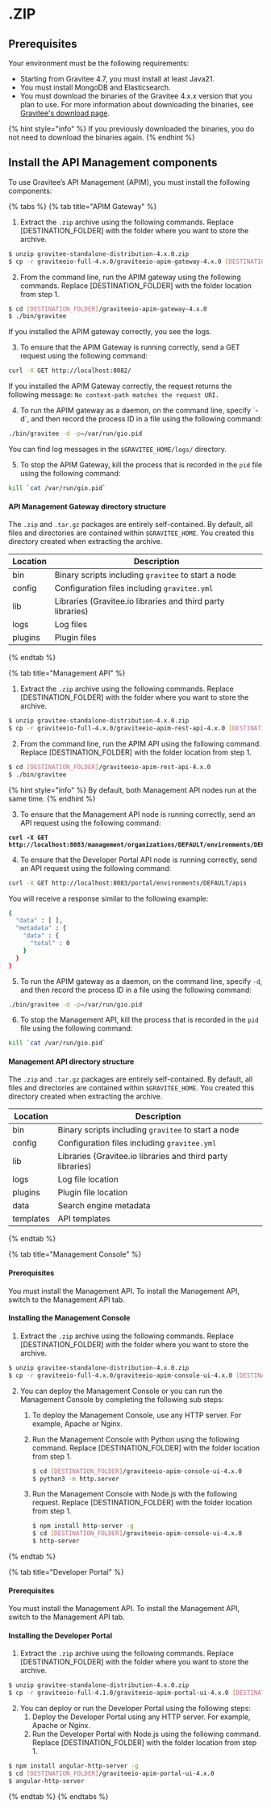 # .ZIP

## Prerequisites

Your environment must be the following requirements:

* Starting from Gravitee 4.7, you must install at least Java21.
* You must install MongoDB and Elasticsearch.
* You must download the binaries of the Gravitee 4.x.x version that you plan to use. For more information about downloading the binaries, see[ Gravitee's download page](https://www.gravitee.io/downloads).

{% hint style="info" %}
If you previously downloaded the binaries, you do not need to download the binaries again.
{% endhint %}

## Install the API Management components

To use Gravitee’s API Management (APIM), you must install the following components:

{% tabs %}
{% tab title="APIM Gateway" %}
1. Extract the `.zip` archive using the following commands. Replace \[DESTINATION\_FOLDER] with the folder where you want to store the archive.

```sh
$ unzip gravitee-standalone-distribution-4.x.0.zip
$ cp -r graviteeio-full-4.x.0/graviteeio-apim-gateway-4.x.0 [DESTINATION_FOLDER]/
```

2. From the command line, run the APIM gateway using the following commands. Replace \[DESTINATION\_FOLDER] with the folder location from step 1.

```sh
$ cd [DESTINATION_FOLDER]/graviteeio-apim-gateway-4.x.0
$ ./bin/gravitee
```

If you installed the APIM gateway correctly, you see the logs.

3. To ensure that the APIM Gateway is running correctly, send a GET request using the following command:

```sh
curl -X GET http://localhost:8082/
```

If you installed the APIM Gateway correctly, the request returns the following message: `No context-path matches the request URI.`

4. To run the APIM gateway as a daemon, on the command line, specify \`-d\`, and then record the process ID in a file using the following command:

```sh
./bin/gravitee -d -p=/var/run/gio.pid
```

You can find log messages in the `$GRAVITEE_HOME/logs/` directory.

5. To stop the APIM Gateway, kill the process that is recorded in the `pid` file using the following command:

```sh
kill `cat /var/run/gio.pid`
```

#### API Management Gateway directory structure

The `.zip` and `.tar.gz` packages are entirely self-contained. By default, all files and directories are contained within `$GRAVITEE_HOME`. You created this directory created when extracting the archive.

| Location | Description                                                 |
| -------- | ----------------------------------------------------------- |
| bin      | Binary scripts including `gravitee` to start a node         |
| config   | Configuration files including `gravitee.yml`                |
| lib      | Libraries (Gravitee.io libraries and third party libraries) |
| logs     | Log files                                                   |
| plugins  | Plugin files                                                |
{% endtab %}

{% tab title="Management API" %}
1. Extract the `.zip` archive using the following commands. Replace \[DESTINATION\_FOLDER] with the folder where you want to store the archive.

```sh
$ unzip gravitee-standalone-distribution-4.x.0.zip
$ cp -r graviteeio-full-4.x.0/graviteeio-apim-rest-api-4.x.0 [DESTINATION_FOLDER]/
```

2. From the command line, run the APIM API using the following command. Replace \[DESTINATION\_FOLDER] with the folder location from step 1.

```sh
$ cd [DESTINATION_FOLDER]/graviteeio-apim-rest-api-4.x.0
$ ./bin/gravitee
```

{% hint style="info" %}
By default, both Management API nodes run at the same time.
{% endhint %}

3. To ensure that the Management API node is running correctly, send an API request using the following command:

<pre class="language-sh"><code class="lang-sh"><strong>curl -X GET http://localhost:8083/management/organizations/DEFAULT/environments/DEFAULT/apis
</strong></code></pre>

4. To ensure that the Developer Portal API node is running correctly, send an API request using the following command:

```sh
curl -X GET http://localhost:8083/portal/environments/DEFAULT/apis
```

You will receive a response similar to the following example:

```sh
{
  "data" : [ ],
  "metadata" : {
    "data" : {
      "total" : 0
    }
  }
}
```

5. To run the APIM gateway as a daemon, on the command line, specify `-d`, and then record the process ID in a file using the following command:

```sh
./bin/gravitee -d -p=/var/run/gio.pid
```

6. To stop the Management API, kill the process that is recorded in the `pid` file using the following command:

```sh
kill `cat /var/run/gio.pid`
```

#### Management API directory structure

The `.zip` and `.tar.gz` packages are entirely self-contained. By default, all files and directories are contained within `$GRAVITEE_HOME`. You created this directory created when extracting the archive.

| Location  | Description                                                 |
| --------- | ----------------------------------------------------------- |
| bin       | Binary scripts including `gravitee` to start a node         |
| config    | Configuration files including `gravitee.yml`                |
| lib       | Libraries (Gravitee.io libraries and third party libraries) |
| logs      | Log file location                                           |
| plugins   | Plugin file location                                        |
| data      | Search engine metadata                                      |
| templates | API templates                                               |
{% endtab %}

{% tab title="Management Console" %}
#### Prerequisites

You must install the Management API. To install the Management API, switch to the Management API tab.

#### Installing the Management Console

1. Extract the `.zip` archive using the following commands. Replace \[DESTINATION\_FOLDER] with the folder where you want to store the archive.

```sh
$ unzip gravitee-standalone-distribution-4.x.0.zip
$ cp -r graviteeio-full-4.x.0/graviteeio-apim-console-ui-4.x.0 [DESTINATION_FOLDER]/
```

2. You can deploy the Management Console or you can run the Management Console by completing the following sub steps:
   1. To deploy the Management Console, use any HTTP server. For example, Apache or Nginx.
   2.  Run the Management Console with Python using the following command. Replace \[DESTINATION\_FOLDER] with the folder location from step 1.

       ```sh
       $ cd [DESTINATION_FOLDER]/graviteeio-apim-console-ui-4.x.0
       $ python3 -m http.server
       ```
   3.  Run the Management Console with Node.js with the following request. Replace \[DESTINATION\_FOLDER] with the folder location from step 1.

       ```sh
       $ npm install http-server -g
       $ cd [DESTINATION_FOLDER]/graviteeio-apim-console-ui-4.x.0
       $ http-server
       ```
{% endtab %}

{% tab title="Developer Portal" %}
#### Prerequisites

You must install the Management API. To install the Management API, switch to the Management API tab.

#### Installing the Developer Portal

1. Extract the `.zip` archive using the following commands. Replace \[DESTINATION\_FOLDER] with the folder where you want to store the archive.

```sh
$ unzip gravitee-standalone-distribution-4.x.0.zip
$ cp -r graviteeio-full-4.1.0/graviteeio-apim-portal-ui-4.x.0 [DESTINATION_FOLDER]/
```

2. You can deploy or run the Developer Portal using the following steps:
   1. Deploy the Developer Portal using any HTTP server. For example, Apache or Nginx.
   2. Run the Developer Portal with Node.js using the following command. Replace \[DESTINATION\_FOLDER] with the folder location from step 1.

```sh
$ npm install angular-http-server -g
$ cd [DESTINATION_FOLDER]/graviteeio-apim-portal-ui-4.x.0
$ angular-http-server
```
{% endtab %}
{% endtabs %}
